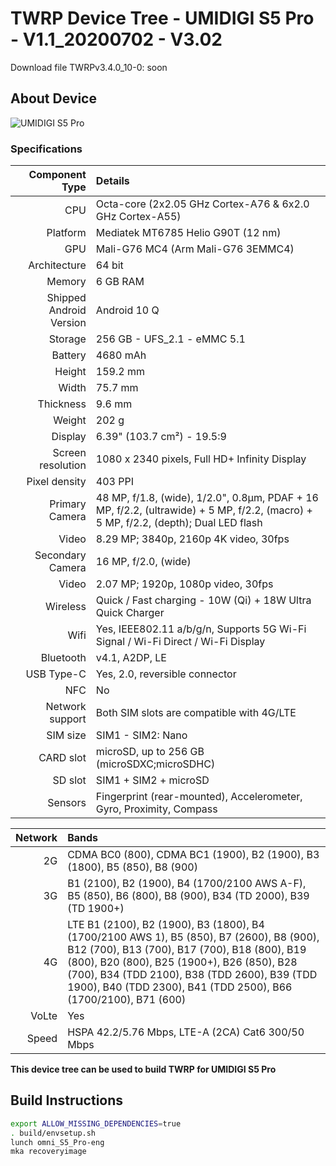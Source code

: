 # TWRP Device Tree - UMIDIGI S5 Pro - V1.1_20200702 - V3.02

Download file TWRPv3.4.0_10-0: soon

## About Device
![UMIDIGI S5 Pro](https://cdn-files.kimovil.com/default/0004/52/thumb_351308_default_big.jpeg)

### Specifications

Component Type | Details
-------:|:-------------------------
CPU     | Octa-core (2x2.05 GHz Cortex-A76 & 6x2.0 GHz Cortex-A55)
Platform | Mediatek MT6785 Helio G90T (12 nm)
GPU     | Mali-G76 MC4 (Arm Mali-G76 3EMMC4)
Architecture | 64 bit
Memory  | 6 GB RAM
Shipped Android Version | 	Android 10 Q
Storage | 256 GB - UFS_2.1 - eMMC 5.1
Battery | 4680 mAh |  9V-2A
Height | 159.2 mm
Width | 75.7 mm
Thickness | 9.6 mm
Weight | 202 g
Display | 6.39" (103.7 cm²) - 19.5:9
Screen resolution | 1080 x 2340 pixels, Full HD+ Infinity Display
Pixel density | 403 PPI
Primary Camera |48 MP, f/1.8, (wide), 1/2.0", 0.8µm, PDAF + 16 MP, f/2.2, (ultrawide) + 5 MP, f/2.2, (macro) + 5 MP, f/2.2, (depth); Dual LED flash
Video | 8.29 MP; 3840p, 2160p 4K video, 30fps
Secondary Camera | 16 MP, f/2.0, (wide)
Video | 2.07 MP; 1920p, 1080p video, 30fps
Wireless | Quick / Fast charging - 10W (Qi) + 18W Ultra Quick Charger
Wifi | Yes, IEEE802.11 a/b/g/n, Supports 5G Wi-Fi Signal / Wi-Fi Direct / Wi-Fi Display
Bluetooth | v4.1, A2DP, LE
USB Type-C | Yes, 2.0, reversible connector
NFC | No
Network support | Both SIM slots are compatible with 4G/LTE
SIM size | SIM1 - SIM2: Nano
CARD slot |	microSD, up to 256 GB (microSDXC;microSDHC)
SD slot |	SIM1 + SIM2 + microSD
Sensors | Fingerprint (rear-mounted), Accelerometer, Gyro, Proximity, Compass

Network | Bands
-------:|:-------------------------
2G | CDMA BC0 (800), CDMA BC1 (1900), B2 (1900), B3 (1800), B5 (850), B8 (900)
3G | B1 (2100), B2 (1900), B4 (1700/2100 AWS A-F), B5 (850), B6 (800), B8 (900), B34 (TD 2000), B39 (TD 1900+)
4G | LTE B1 (2100), B2 (1900), B3 (1800), B4 (1700/2100 AWS 1), B5 (850), B7 (2600), B8 (900), B12 (700), B13 (700), B17 (700), B18 (800), B19 (800), B20 (800), B25 (1900+), B26 (850), B28 (700), B34 (TDD 2100), B38 (TDD 2600), B39 (TDD 1900), B40 (TDD 2300), B41 (TDD 2500), B66 (1700/2100), B71 (600)
VoLte | Yes
Speed | HSPA 42.2/5.76 Mbps, LTE-A (2CA) Cat6 300/50 Mbps

**This device tree can be used to build TWRP for UMIDIGI S5 Pro**


## Build Instructions
```sh
export ALLOW_MISSING_DEPENDENCIES=true
. build/envsetup.sh
lunch omni_S5_Pro-eng
mka recoveryimage
```
